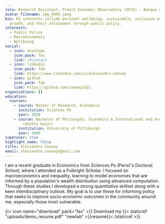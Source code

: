```yaml
---
role: Research Assistant, French Economic Observatory (OFCE) - Banque de France
avatar_filename: img_5004.jpeg
bio: My interests include personal wellbeing, sustainable, inclusive economic
  growth, and their attainment through public policy.
interests:
  - Public Policy
  - Macroeconomics
  - Wellbeing
social:
  - icon: envelope
    icon_pack: fas
    link: /#contact
  - icon: linkedin
    icon_pack: fab
    link: https://www.linkedin.com/in/alessandro-conway
  - icon: github
    icon_pack: fab
    link: https://github.com/conway1521
organizations: []
education:
  courses:
    - course: Master of Research, Economics
      institution: Sciences Po
      year: 2020
    - course: Bachelor of Philosophy, Economics & International and Area Studies
        (double major)
      institution: University of Pittsburgh
      year: 2009
superuser: true
highlight_name: false
title: Alessandro Conway
email: alessandro.conway@gmail.com
---
```

I am a recent graduate in Economics from Sciences Po (Paris)'s Doctoral School, where I attended as a Fulbright Scholar. I focused on macroeconomics and inequality, learning to model economies that are informed by a population's wealth distribution using advanced computation. Through these studies I developed a strong quantitative skillset along with a keen interdisciplinary outlook. My goal is to use these for informing policy that seeks to improve socio-economic outcomes in the community around me, especially those most vulnerable.

{{< icon name="download" pack="fas" >}} Download my {{< staticref "uploads/demo_resume.pdf" "newtab" >}}resumé{{< /staticref >}}.